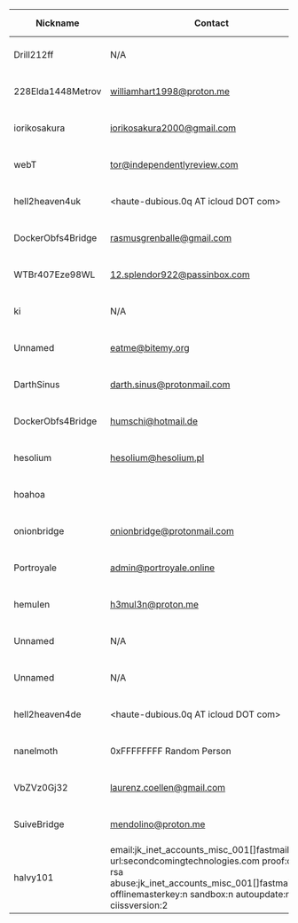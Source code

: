 | Nickname |  Contact | Hashed Fingerprint	| Running | Flags | Last Seen | First Seen | Last Restarted | Advertised Bandwidth | Platform | Version | Version Status | Recommended Version | BridgeDB Distributor | OR Addresses | Transports | BlockList |
|---|---|---|---|---|---|---|---|---|---|---|---|---|---|---|---|---|
|Drill212ff | N/A | 00FE16F4ADB18738AA7EF970E2CBF865EADA890C | true | Running, V2Dir, Valid | 2025-10-21 22:12:45 | 2025-10-21 07:42:43 | 2025-10-21 08:54:10 | 0 | Tor 0.4.8.10 on Linux | 0.4.8.10 | recommended | true | N/A | 10.90.70.135:62084 | snowflake | |
|228Elda1448Metrov | williamhart1998@proton.me | 0CEE04F333B84E15335DFCD56F961E5C20AE6D62 | false | V2Dir, Valid | 2025-10-21 22:12:45 | 2025-10-21 12:42:43 | 2025-10-21 12:38:19 | 0 | Tor 0.4.8.10 on Linux | 0.4.8.10 | recommended | true | N/A | 10.162.142.232:60541, [fd9f:2e19:3bcf::22:9836]:60541 | obfs4 | |
|iorikosakura | iorikosakura2000@gmail.com | 18A9AE9026A470A2686EEEAE141AD11C8A8E1FB5 | true | Running, V2Dir, Valid | 2025-10-21 22:12:45 | 2025-10-21 07:12:43 | 2025-10-21 15:17:29 | 0 | Tor 0.4.8.19 on Linux | 0.4.8.19 | recommended | true | N/A | 10.236.215.163:57763, [fd9f:2e19:3bcf::da:a35c]:57763 | webtunnel | |
|webT | tor@independentlyreview.com | 211E60C8E53C4D7C548EFBA483B724C78CF629D4 | false | V2Dir, Valid | 2025-10-21 22:12:45 | 2025-10-21 17:42:43 | 2025-10-21 17:21:26 | 0 | Tor 0.4.8.17 on Linux | 0.4.8.17 | recommended | true | N/A | 10.214.47.200:50877, [fd9f:2e19:3bcf::0c:7455]:50877 |  | |
|hell2heaven4uk | <haute-dubious.0q AT icloud DOT com> | 22FEE0207EE8FE9C098490ED23E090E7107CDBFE | true | Running, Valid | 2025-10-21 22:12:45 | 2025-10-21 01:42:43 | 2025-10-21 00:04:08 | 2631382 | Tor 0.4.8.16 on Linux | 0.4.8.16 | recommended | true | settings | 10.198.34.2:64309, [fd9f:2e19:3bcf::a6:51dc]:64309 | obfs4 | |
|DockerObfs4Bridge | rasmusgrenballe@gmail.com | 269399B5A551086DED7B67F006E4AD17599D8395 | true | Running, V2Dir, Valid | 2025-10-21 22:12:45 | 2025-10-21 19:12:43 | 2025-10-08 15:39:48 | 4558023 | Tor 0.4.8.12 on Linux | 0.4.8.12 | recommended | true | https | 10.17.84.77:58823 | obfs4 | |
|WTBr407Eze98WL | 12.splendor922@passinbox.com | 272728BEB815C301F2734C5F449DD19D9B3B4054 | false | V2Dir, Valid | 2025-10-21 22:12:45 | 2025-10-21 03:12:43 | 2025-10-21 15:29:33 | 0 | Tor 0.4.8.17 on Linux | 0.4.8.17 | recommended | true | N/A | 10.168.93.209:53635 | webtunnel | |
|ki | N/A | 2B8E579B536CF574544CB47523A27A6A4ED70441 | true | Running, V2Dir, Valid | 2025-10-21 22:12:45 | 2025-10-21 22:12:45 | 2025-10-21 22:08:44 | 0 | Tor 0.4.8.16 on Linux | 0.4.8.16 | recommended | true | N/A | 10.141.184.104:49441 |  | |
|Unnamed | eatme@bitemy.org | 2F08BE95F3280B62B968CBE790C571FE9B7078F2 | false | V2Dir, Valid | 2025-10-21 22:12:45 | 2025-10-21 06:42:43 | 2025-10-21 06:13:26 | 0 | Tor 0.4.8.17 on Linux | 0.4.8.17 | recommended | true | N/A | 10.175.158.48:57181, [fd9f:2e19:3bcf::92:2c45]:57181 |  | |
|DarthSinus | darth.sinus@protonmail.com | 3365B8DC417E6DAA20259D81EEA1ABC6E59D4699 | true | Running, V2Dir, Valid | 2025-10-21 22:12:45 | 2025-10-21 20:42:43 | 2025-10-21 19:58:32 | 0 | Tor 0.4.8.14 on Linux | 0.4.8.14 | recommended | true | N/A | 10.171.143.168:55577 | obfs4 | |
|DockerObfs4Bridge | humschi@hotmail.de | 3C3AFE7D631E9728EC8BC78034D0DC39D840BD17 | true | Running, V2Dir, Valid | 2025-10-21 22:12:45 | 2025-10-21 17:12:43 | 2025-10-21 17:05:06 | 7664640 | Tor 0.4.8.14 on Linux | 0.4.8.14 | recommended | true | N/A | 10.40.165.177:52000 | obfs4 | |
|hesolium | hesolium@hesolium.pl | 3E54ABD89D0C72096FC41487495197956728A48C | false | V2Dir, Valid | 2025-10-21 22:12:45 | 2025-10-21 13:12:43 | 2025-10-15 19:43:22 | 35875 | Tor 0.4.8.19 on Linux | 0.4.8.19 | recommended | true | reserved | 10.228.43.85:64765 | obfs4 | |
|hoahoa | <olokerunningtor at protonmail dot com> | 460C472645D682D7B64D27426E25C795D1A5E560 | false | V2Dir, Valid | 2025-10-21 22:12:45 | 2025-10-21 13:12:43 | 2025-10-21 12:44:13 | 0 | Tor 0.4.8.19 on Linux | 0.4.8.19 | recommended | true | N/A | 10.82.225.162:62952 | webtunnel | |
|onionbridge | onionbridge@protonmail.com | 5348E674C345AAC68D1C41B240E65E6828306D37 | true | Running, V2Dir, Valid | 2025-10-21 22:12:45 | 2025-10-21 00:42:43 | 2025-10-21 01:06:01 | 0 | Tor 0.4.8.19 on Linux | 0.4.8.19 | recommended | true | N/A | 10.140.89.159:54878, [fd9f:2e19:3bcf::6b:045e]:54878 | obfs4 | |
|Portroyale | <admin@portroyale.online> | 59A0FAAE157F55491466FB1C0A43C745B4DA5508 | true | Running, V2Dir, Valid | 2025-10-21 22:12:45 | 2025-10-21 13:42:43 | 2025-10-21 21:03:01 | 0 | Tor 0.4.8.10 on Linux | 0.4.8.10 | recommended | true | N/A | 10.141.141.89:64136, [fd9f:2e19:3bcf::03:6d68]:64136 | obfs4 | |
|hemulen | h3mul3n@proton.me | 59EE952CC8B8D99C155978B806D6C4BC247C285E | true | Running, V2Dir, Valid | 2025-10-21 22:12:45 | 2025-10-21 20:12:43 | 2025-10-21 19:30:11 | 819200 | Tor 0.4.8.19 on Linux | 0.4.8.19 | recommended | true | N/A | 10.15.171.242:56896 | obfs4 | |
|Unnamed | N/A | 6747BE86E755F83B88B695BB40558EB85C3A6556 | false | V2Dir, Valid | 2025-10-21 22:12:45 | 2025-10-21 18:42:43 | 2025-10-21 18:40:41 | 0 | Tor 0.4.8.10 on Linux | 0.4.8.10 | recommended | true | N/A | 10.200.66.94:60683 | obfs4 | |
|Unnamed | N/A | 876FC531DD2326D17F786D0F6B7F2487F9117987 | false | V2Dir, Valid | 2025-10-21 22:12:45 | 2025-10-21 01:12:43 | 2025-10-20 23:09:43 | 0 | Tor 0.4.8.19 on Linux | 0.4.8.19 | recommended | true | N/A | 10.139.76.254:63735 |  | |
|hell2heaven4de | <haute-dubious.0q AT icloud DOT com> | 8FEA7EC5A73E2EFA049BDA3CBA35FFF0F1D49605 | false | Valid | 2025-10-21 22:12:45 | 2025-10-21 00:12:43 | 2025-10-21 16:18:32 | 134293 | Tor 0.4.8.16 on Linux | 0.4.8.16 | recommended | true | https | 10.12.142.55:52521, [fd9f:2e19:3bcf::1e:1364]:52521 | obfs4 | |
|nanelmoth | 0xFFFFFFFF Random Person <nobody AT fake dot null> | 90E977CDC9CB9970602F747E677CC5A5931A406E | true | Running, V2Dir | 2025-10-21 22:12:45 | 2025-10-21 06:42:43 | 2025-10-21 18:52:45 | 673792 | Tor 0.4.8.19 on Linux | 0.4.8.19 | recommended | true | N/A | 10.116.48.129:56154 | obfs4 | |
|VbZVz0Gj32 | laurenz.coellen@gmail.com | 9BA92392BD2A948CB6E1449F4CC7191E1003791E | false | V2Dir, Valid | 2025-10-21 22:12:45 | 2025-10-21 15:42:43 | 2025-10-21 14:26:41 | 0 | Tor 0.4.8.10 on Linux | 0.4.8.10 | recommended | true | N/A | 10.96.133.2:53382 | webtunnel | |
|SuiveBridge | mendolino@proton.me | 9C9CA1F110B66FCC5B5F0943B32F5066983BE832 | true | Running, V2Dir, Valid | 2025-10-21 22:12:45 | 2025-10-21 19:12:43 | 2025-10-21 18:48:10 | 93184 | Tor 0.4.8.10 on Linux | 0.4.8.10 | recommended | true | N/A | 10.248.159.75:59946 | obfs4 | |
|halvy101 | email:jk_inet_accounts_misc_001[]fastmail.com url:secondcomingtechnologies.com proof:dns-rsa abuse:jk_inet_accounts_misc_001[]fastmail.com offlinemasterkey:n sandbox:n autoupdate:n ciissversion:2 | CBECCA0A08411A4E12AFEDA011E67243B1901E9E | true | Running, V2Dir, Valid | 2025-10-21 22:12:45 | 2025-10-21 01:12:43 | 2025-10-21 18:54:06 | 0 | Tor 0.4.8.16 on Linux | 0.4.8.16 | recommended | true | N/A | 10.81.36.233:49337, [fd9f:2e19:3bcf::68:bfd1]:49337 |  | |
